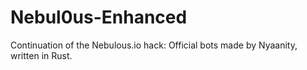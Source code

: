 # Nebul0us-Enhanced
Continuation of the Nebulous.io hack: Official bots made by Nyaanity, written in Rust.
